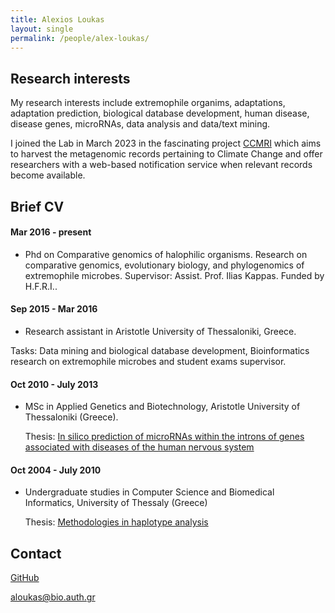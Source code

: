 ```yaml
---
title: Alexios Loukas
layout: single
permalink: /people/alex-loukas/
---
```



## Research interests

My research interests include extremophile organims, adaptations, adaptation prediction, biological database development, human disease, disease genes, microRNAs, data analysis and data/text mining. 

I joined the Lab in March 2023 in the fascinating project [CCMRI](http://ccmri.hcmr.gr/) which aims to harvest the metagenomic records pertaining to Climate Change and offer researchers with a web-based notification service when relevant records become available.

## Brief CV


#### Mar 2016 - present

  * Phd on Comparative genomics of halophilic organisms. Research on comparative genomics, evolutionary biology, and phylogenomics of extremophile
microbes. Supervisor: Assist. Prof. Ilias Kappas. Funded by H.F.R.I..
  

#### Sep 2015 - Mar 2016 

  * Research assistant in Aristotle University of Thessaloniki, Greece. 
  
  Tasks: Data mining and biological database development, Bioinformatics research on extremophile microbes and student exams supervisor.
  
  
#### Oct 2010 - July 2013
  * MSc in Applied Genetics and Biotechnology, Aristotle University of Thessaloniki (Greece).
 
    Thesis: [In silico prediction of microRNAs within the introns of genes associated with diseases of
the human nervous system](http://ikee.lib.auth.gr/record/278315/files/loukas.pdf)
  
#### Oct 2004 - July 2010
  * Undergraduate studies in Computer Science and Biomedical Informatics, University of Thessaly (Greece)
  
    Thesis: [Methodologies in haplotype analysis](https://core.ac.uk/download/pdf/132817664.pdf)
  
 
## Contact

[GitHub](https://github.com/loukalexis/)

<aloukas@bio.auth.gr>
